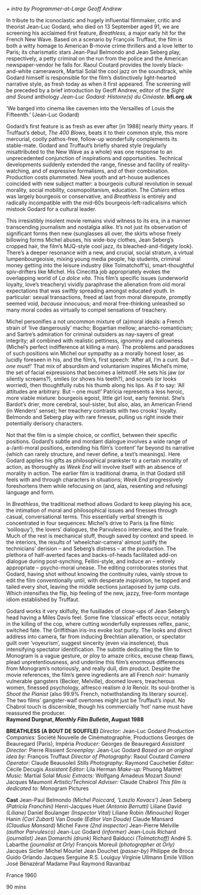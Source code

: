
_+ intro by Programmer-at-Large Geoff Andrew_

In tribute to the iconoclastic and hugely influential filmmaker, critic and theorist Jean-Luc Godard, who died on 13 September aged 91, we are screening his acclaimed first feature, _Breathless_, a major early hit for the French New Wave. Based on a scenario by François Truffaut, the film is both a witty homage to American B-movie crime thrillers and a love letter to Paris; its charismatic stars Jean-Paul Belmondo and Jean Seberg play, respectively, a petty criminal on the run from the police and the American newspaper-vendor he falls for. Raoul Coutard provides the lovely black-and-white camerawork, Martial Solal the cool jazz on the soundtrack, while Godard himself is responsible for the film’s distinctively light-hearted narrative style, as fresh today as when it first appeared. The screening will be preceded by a brief introduction by Geoff Andrew, editor of the _Sight and Sound_ anthology _Jean-Luc Godard: Histoire(s) du Cinéaste_.
**bfi.org.uk**  

‘We barged into cinema like cavemen into the Versailles of Louis the Fifteenth.’ (Jean-Luc Godard)

Godard’s first feature is as fresh as ever after [in 1988] nearly thirty years. If Truffaut’s debut, _The 400 Blows_, beats it to their common style, this more mercurial, coolly pathos-free, follow-up wonderfully complements its stable-mate. Godard and Truffaut’s briefly shared style (regularly misattributed to the New Wave as a whole) was one response to an unprecedented conjunction of inspirations and opportunities. Technical developments suddenly extended the range, finesse and facility of reality-watching, and of expressive formalisms, and of their combination. Production costs plummeted. New youth and art-house audiences coincided with new subject matter: a bourgeois cultural revolution in sexual morality, social mobility, cosmopolitanism, education. The _Cahiers_ ethos was largely bourgeois or conservative, and _Breathless_ is entirely and radically incompatible with the mid-60s bourgeois-left-radicalisms which mistook Godard for a cultural leader.

This irresistibly insolent movie remains vivid witness to its era, in a manner transcending journalism and nostalgia alike. It’s not just its observation of significant forms then new (sunglasses all over, the skirts whose freely billowing forms Michel abuses, his wide-boy clothes, Jean Seberg’s cropped hair, the film’s MJQ-style cool jazz, its bleached-and-fidgety look). There’s a deeper resonance with a new, and crucial, social stratum, a virtual lumpenbourgeoisie, mixing young media people, hip students, criminal money getting into the leisure industry (like Tolmatchoff’s), smart-thoughtful spiv-drifters like Michel. His Cinecittà job appropriately evokes the overlapping world of _La dolce vita_. This film’s specific issues (underworld loyalty, love’s treachery) vividly paraphrase the alienation from old moral expectations that was swiftly spreading amongst educated youth. In particular: sexual transactions, freed at last from moral disrepute, promptly seemed void, _because_ innocuous; and moral free-thinking unleashed so many moral codes as virtually to compel sensations of treachery.

Michel personifies a not uncommon mixture of (a)moral ideals: a French strain of ‘live dangerously’ macho; Bogartian mellow; anarcho-romanticism; and Sartre’s admiration for criminal outsiders as nay-sayers of great integrity; all combined with realistic pettiness, ignominy and callowness (Michel’s perfect indifference at killing a man). The problems and paradoxes of such positions win Michel our sympathy as a morally honest loser, as lucidly foreseen in his, and the film’s, first speech: ‘After all, I’m a cunt. But – _one must_!’ That mix of absurdism and voluntarism inspires Michel’s mime, the set of facial expressions that becomes a leitmotif. He sets his jaw (or silently screams?), smiles (or shows his teeth?), and scowls (or looks worried), then thoughtfully rubs his thumb along his lips. As if to say: ‘All attitudes are arbitrary. But – one must!’ Patricia represents a less heroic, more viable mixture: bourgeois egoist, little girl lost, early feminist. She’s Bardot’s drier, more cerebral, soul-sister, but also, alas, an American Friend (in Wenders’ sense); her treachery contrasts with two crooks’ loyalty. Belmondo and Seberg play with rare finesse, pulling us right inside their potentially derisory characters.

Not that the film is a simple choice, or conflict, between their specific positions. Godard’s subtle and mordant dialogue involves a wide range of a-/anti-moral positions, extending his film’s ‘content’ far beyond its narrative (which can rarely structure, and never define, a text’s meanings). Here Godard applies his gifts as philosophical prankster to a certain morality of action, as thoroughly as _Week End_ will involve itself with an absence of morality in action. The earlier film is traditional drama, in that Godard still feels with and through characters in situations; _Week End_ progressively foreshortens them while refocusing on (and, alas, resenting and refusing) language and form.

In _Breathless_, the traditional method allows Godard to keep playing his ace, the intimation of moral and philosophical issues and finesses through casual, conversational terms. This essentially verbal strength is concentrated in four sequences: Michel’s drive to Paris (a fine filmic ‘soliloquy’), the lovers’ dialogues, the Parvulesco interview, and the finale. Much of the rest is mechanical stuff, though saved by context and speed. In the interiors, the results of ‘wheelchair-camera’ almost justify the technicians’ derision – and Seberg’s distress – at the production. The plethora of half-averted faces and backs-of-heads facilitated add-on dialogue during post-synching, Fellini-style, and induce an – entirely appropriate – psycho-moral unease. The editing corroborates stories that Godard, having shot without knowing the continuity rules, vainly strove to edit the film conventionally until, with desperate inspiration, he topped and tailed every shot, leaving the middle sections juxtaposed by jump cuts. Which intensifies the flip, hip feeling of the new, jazzy, free-form montage idiom established by Truffaut.

Godard works it very skilfully, the fusillades of close-ups of Jean Seberg’s head having a Miles Davis feel. Some fine ‘classical’ effects occur, notably in the killing of the cop, where cutting wonderfully expresses reflex, panic, switched fate. The Griffithian iris-ins evoke lost purity. The looks and direct address into camera, far from inducing Brechtian alienation, or spectator guilt over ‘voyeurism’, suggest sincerity (even via insolence), thus intensifying spectator identification. The subtitle dedicating the film to Monogram is a vague gesture, or ploy to amaze critics, excuse cheap flaws, plead unpretentiousness, and underline this film’s enormous differences from Monogram’s notoriously, and really dull, dim product. Despite the movie references, the film’s genre ingredients are all French _noir_: humanly vulnerable gangsters (Becker, Melville), doomed lovers, treacherous women, finessed psychology, alfresco realism _à la_ Renoir. Its soul-brother is _Shoot the Pianist_ (also 99.9% French, notwithstanding its literary source). The two films’ gangster-waif overtones might just be Truffaut’s input. No Chabrol touch is discernible, though his commercially ‘hot’ name must have reassured the producer.  
**Raymond Durgnat, _Monthly Film Bulletin_, August 1988**  

**BREATHLESS (A BOUT DE SOUFFLE)**
_Director:_ Jean-Luc Godard
_Production Companies:_ Société Nouvelle de Cinématographie, Productions Georges de Beauregard (Paris), Impéria
_Producer:_ Georges de Beauregard
_Assistant Director:_ Pierre Rissient
_Screenplay:_ Jean-Luc Godard
_Based on an original idea by:_ François Truffaut
_Director of Photography:_ Raoul Coutard
_Camera Operator:_ Claude Beausoleil
_Stills Photography:_ Raymond Cauchetier
_Editor:_ Cécile Decugis
_Assistant Editor:_ Lila Herman
_Make-up:_ Phuong Maittret
_Music:_ Martial Solal
_Music Extracts:_ Wolfgang Amadeus Mozart
_Sound:_ Jacques Maumont
_Artistic/Technical Adviser:_ Claude Chabrol
_This film is dedicated to:_ Monogram Pictures

**Cast**
Jean-Paul Belmondo _(Michel Poiccard, ‘Laszlo Kovacs’)_
Jean Seberg _(Patricia Franchini)_
Henri-Jacques Huet _(Antonio Berrutti)_
Liliane David _(Liliane)_
Daniel Boulanger _(Inspector Vital)_
Liliane Robin _(Minouche)_
Roger Hanin _(Carl Zubart)_
Van Doude _(Editor Van Doude)_
Claude Mansard _(Claudius Mansard)_
Michel Favre _(2nd inspector)_
Jean-Pierre Melville _(author Parvulesco)_
Jean-Luc Godard _(informer)_
Jean-Louis Richard _(journalist)_
Jean Domarchi _(drunk)_
Richard Balducci _(Tolmatchoff)_
André S. Labarthe _(journalist at Orly)_
François Moreuil _(photographer at Orly)_
Jacques Siclier
Michel Mourlet
Jean Douchet _(passer-by)_
Philippe de Broca
Guido Orlando
Jacques Serguine
R.S. Louiguy
Virginie Ullmann
Emile Villion
José Bénazéraf
Madame Paul
Raymond Ravanbaz

France 1960

90 mins
<!--stackedit_data:
eyJoaXN0b3J5IjpbNzkxMjYwOTA2XX0=
-->